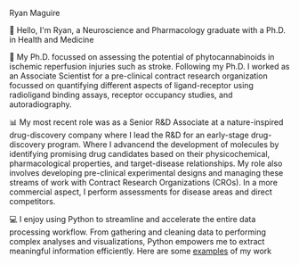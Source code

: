 Ryan Maguire 

👋 Hello, I'm Ryan, a Neuroscience and Pharmacology graduate with a Ph.D. in Health and Medicine 

🧪 My Ph.D. focussed on assessing the potential of phytocannabinoids in ischemic reperfusion injuries such as stroke. Following my Ph.D. I worked as an Associate Scientist for a pre-clinical contract research organization focussed on quantifying different aspects of ligand-receptor using radioligand binding assays, receptor occupancy studies, and autoradiography. 

📊 My most recent role was as a Senior R&D Associate at a nature-inspired drug-discovery company where I lead the R&D for an early-stage drug-discovery program. Where I advancend the development of molecules by identifying promising drug candidates based on their physicochemical, pharmacological properties, and target-disease relationships. My role also involves developing pre-clinical experimental designs and managing these streams of work with Contract Research Organizations (CROs). In a more commercial aspect, I perform assessments for disease areas and direct competitors.

💻 I enjoy using Python to streamline and accelerate the entire data processing workflow. From gathering and cleaning data to performing complex analyses and visualizations, Python empowers me to extract meaningful information efficiently. Here are some [examples](https://github.com/Magzlar/Examples) of my work

